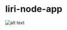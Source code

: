 # liri-node-app
![alt text](https://github.com/hyelim3316/markdown-here/raw/master/src/common/images/icon48.png "Logo Title Text 1")
